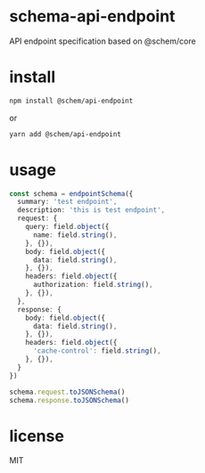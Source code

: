 # schema-api-endpoint

API endpoint specification based on @schem/core

# install

```bash
npm install @schem/api-endpoint
```

or

```bash
yarn add @schem/api-endpoint
```

# usage

```ts
const schema = endpointSchema({
  summary: 'test endpoint',
  description: 'this is test endpoint',
  request: {
    query: field.object({
      name: field.string(),
    }, {}),
    body: field.object({
      data: field.string(),
    }, {}),
    headers: field.object({
      authorization: field.string(),
    }, {}),
  },
  response: {
    body: field.object({
      data: field.string(),
    }, {}),
    headers: field.object({
      'cache-control': field.string(),
    }, {}),
  }
})

schema.request.toJSONSchema()
schema.response.toJSONSchema()
```

# license

MIT
